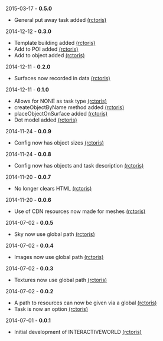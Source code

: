 2015-03-17 - **0.5.0**
 * General put away task added [(rctoris)](https://github.com/rctoris/)

2014-12-12 - **0.3.0**
 * Template building added [(rctoris)](https://github.com/rctoris/)
 * Add to POI added [(rctoris)](https://github.com/rctoris/)
 * Add to object added [(rctoris)](https://github.com/rctoris/)

2014-12-11 - **0.2.0**
 * Surfaces now recorded in data [(rctoris)](https://github.com/rctoris/)

2014-12-11 - **0.1.0**
 * Allows for NONE as task type [(rctoris)](https://github.com/rctoris/)
 * createObjectByName method added [(rctoris)](https://github.com/rctoris/)
 * placeObjectOnSurface added [(rctoris)](https://github.com/rctoris/)
 * Dot model added [(rctoris)](https://github.com/rctoris/)

2014-11-24 - **0.0.9**
 * Config now has object sizes [(rctoris)](https://github.com/rctoris/)

2014-11-24 - **0.0.8**
 * Config now has objects and task description [(rctoris)](https://github.com/rctoris/)

2014-11-20 - **0.0.7**
 * No longer clears HTML [(rctoris)](https://github.com/rctoris/)

2014-11-20 - **0.0.6**
 * Use of CDN resources now made for meshes [(rctoris)](https://github.com/rctoris/)

2014-07-02 - **0.0.5**
 * Sky now use global path [(rctoris)](https://github.com/rctoris/)

2014-07-02 - **0.0.4**
 * Images now use global path [(rctoris)](https://github.com/rctoris/)

2014-07-02 - **0.0.3**
 * Textures now use global path [(rctoris)](https://github.com/rctoris/)

2014-07-02 - **0.0.2**
 * A path to resources can now be given via a global [(rctoris)](https://github.com/rctoris/)
 * Task is now an option [(rctoris)](https://github.com/rctoris/)

2014-07-01 - **0.0.1**
 * Initial development of INTERACTIVEWORLD [(rctoris)](https://github.com/rctoris/)
